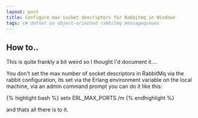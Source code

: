 ```yaml
---
layout: post
title: Configure max socket descriptors for Rabbitmq in Windows
tags: c# dotnet oo object-oriented rabbitmq messagequeues
---
```


## How to..
This is quite frankly a bit weird so I thought I'd document it....

You don't set the max number of socket descriptors in RabbitMq via the rabbit configuration, its set via the Erlang environment variable on the local machine, via an admin command prompt you can do it like this:

{% highlight bash %}
setx ERL_MAX_PORTS <Your Port Number goes here> /m
{% endhighlight %}

and thats all there is to it.
